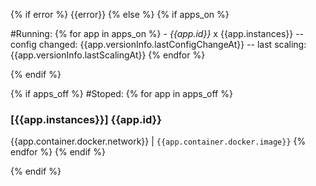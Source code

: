 {% if error %}
{{error}}
{% else %}
{% if apps_on %}

#Running:
{% for app in apps_on %} - *{{app.id}}* x {{app.instances}}
 -- config changed:  {{app.versionInfo.lastConfigChangeAt}}
 -- last scaling:  {{app.versionInfo.lastScalingAt}}
{% endfor %}

{% endif %}

{% if apps_off %}
#Stoped:
{% for app in apps_off %}
### [{{app.instances}}] {{app.id}}
{{app.container.docker.network}} | `{{app.container.docker.image}}`
{% endfor %}
{% endif %}

{% endif %}
